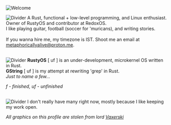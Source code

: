 ![Welcome](https://vaxerski.xyz/github/TopGif.gif)

![Divider](https://vaxerski.xyz/github/aboutme2.gif)
A Rust, functional + low-level programming, and Linux enthusiast.<br/>
Owner of RustyOS and contributor at RedoxOS.<br/>
I like playing guitar, football (soccer for 'muricans), and writing stories.<br/>
<br/>
If you wanna hire me, my timezone is IST. Shoot me an email at metaphoricallyalive@proton.me.
<br/><br/>

![Divider](https://vaxerski.xyz/github/repos1.gif)
**RustyOS** [ uf ] is an under-development, microkernel OS written in Rust.<br/>
**GString** [ uf ] is my attempt at rewriting 'grep' in Rust.<br/>
*Just to name a few...*<br/>

*f - finished, uf - unfinished*<br/><br/>

![Divider](https://vaxerski.xyz/github/repos2.gif)
I don't really have many right now, mostly because I like keeping my work open.

  
   *All graphics on this profile are stolen from lord [Vaxerski](https://github.com/vaxerski)*
</details>
